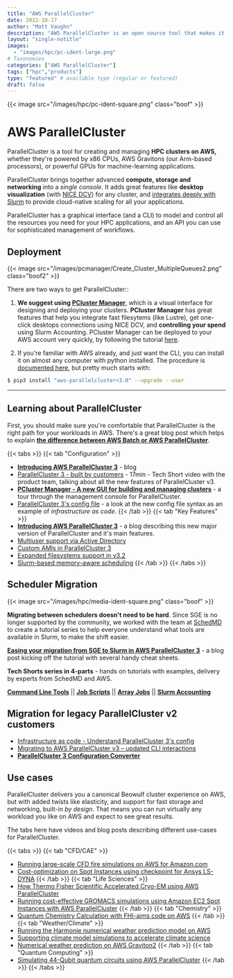 ```yaml
---
title: "AWS ParallelCluster"
date: 2022-10-17
author: "Matt Vaughn"
description: "AWS ParallelCluster is an open source tool that makes it easy to deploy and manage HPC clusters on AWS"
layout: "single-notitle"
images:
  - "images/hpc/pc-ident-large.png"
# Taxonomies
categories: ["AWS ParallelCluster"]
tags: ["hpc","products"]
type: "featured" # available type (regular or featured)
draft: false
---
```


<style>
.boof {
  float:right !important;
  width:350px;
  padding: 10px;
  }
</style>

{{< image src="/images/hpc/pc-ident-square.png" class="boof" >}}

# AWS ParallelCluster
ParallelCluster is a tool for creating and managing **HPC clusters on AWS,** whether they're powered by x86 CPUs, AWS Gravitons (our Arm-based processors), or powerful GPUs for machine-learning applications.

ParallelCluster brings together advanced **compute, storage and networking** into a *single console*. It adds great features like **desktop visualization** (with [NICE DCV](/dcv)) for any cluster, and [integrates deeply with Slurm](https://docs.aws.amazon.com/parallelcluster/latest/ug/schedulers.slurm.html) to provide cloud-native scaling for all your applications.

ParallelCluster has a graphical interface (and a CLI) to model and control all the resources you need for your HPC applications, and an API you can use for sophisticated management of workflows.

## Deployment

<style>
.boof2 {
  float:right !important;
  width:500px;
  padding: 10px;
  }
</style>
{{< image src="/images/pcmanager/Create_Cluster_MultipleQueues2.png" class="boof2" >}}

There are two ways to get ParallelCluster::

1. **We suggest using [PCluster Manager](https://pcluster.cloud/01-getting-started.html)**, which is a visual interface for designing and deploying your clusters. **PCluster Manager** has great features that help you integrate fast filesytems (like Lustre), get one-click desktops connections using NICE DCV, and **controlling your spend** using Slurm Accounting. PCluster Manager can be deployed to your AWS account very quickly, by following the tutorial [here](https://pcluster.cloud/01-getting-started.html).

2. If you're familiar with AWS already, and just want the CLI, you can install it on almost any computer with python installed. The procedure is [documented here](https://docs.aws.amazon.com/parallelcluster/latest/ug/install-v3-parallelcluster.html), but pretty much starts with:

``` bash
$ pip3 install "aws-parallelcluster<3.0" --upgrade --user
```

---

## Learning about ParallelCluster

First, you should make sure you're comfortable that ParallelCluster is the right path for your workloads in AWS. There's a great blog post which helps to explain **[the difference between AWS Batch or AWS ParallelCluster](https://aws.amazon.com/blogs/hpc/choosing-between-batch-or-parallelcluster-for-hpc/)**.

{{< tabs >}}
  {{< tab "Configuration" >}}  
- **[Introducing AWS ParallelCluster 3](https://aws.amazon.com/blogs/hpc/introducing-aws-parallelcluster-3/)** - blog
- [ParallelCluster 3 - built by customers](https://youtu.be/a-99esKLcls) - 17min - Tech Short video with the product team, talking about all the new features of ParallelCluster v3.
- **[PCluster Manager - A new GUI for building and managing clusters](https://youtu.be/Z1vlpJYb1KQ)** - a tour through the management console for ParallelCluster.
- [ParallelCluster 3\'s config file](https://youtu.be/6gAwAK5IJ2w) - a look at the new config file syntax as an example of *infrastructure as code*.
  {{< /tab >}}
  {{< tab "Key Features" >}} 
- **[Introducing AWS ParallelCluster 3](https://aws.amazon.com/blogs/hpc/introducing-aws-parallelcluster-3/)** - a blog describing this new major version of ParallelCluster and it's main features.
- [Multiuser support via Active Directory](https://aws.amazon.com/blogs/hpc/introducing-aws-parallelcluster-multiuser-support-via-active-directory/)
- [Custom AMIs in ParallelCluster 3](https://aws.amazon.com/blogs/hpc/custom-amis-with-parallelcluster-3/)
- [Expanded filesystems support in v3.2](https://aws.amazon.com/blogs/hpc/expanded-filesystems-support-in-aws-parallelcluster-3-2/)
- [Slurm-based memory-aware scheduling](https://aws.amazon.com/blogs/hpc/slurm-based-memory-aware-scheduling-in-aws-parallelcluster-3-2/)
  {{< /tab >}}
{{< /tabs >}}  

## Scheduler Migration

{{< image src="/images/hpc/media-ident-square.png" class="boof" >}}

**Migrating between schedulers doesn't need to be hard**. Since SGE is no longer supported by the community, we worked with the team at [SchedMD](https://www.schedmd.com/) to create a tutorial series to help everyone understand what tools are available in Slurm, to make the shift easier.

**[Easing your migration from SGE to Slurm in AWS ParallelCluster 3](https://aws.amazon.com/blogs/hpc/easing-your-migration-from-sge-to-slurm-in-aws-parallelcluster-3/)** - a blog post kicking off the tutorial with several handy cheat sheets.

**Tech Shorts series in 4-parts** - hands on tutorials with examples, delivery by experts from SchedMD and AWS.

**[Command Line Tools](https://youtu.be/zCEN4GblrRs)** || **[Job Scripts](https://youtu.be/HYMqq0L6fLU)** || **[Array Jobs](https://youtu.be/PVO7_fZAT0I)** || **[Slurm Accounting](https://youtu.be/TzTIN17CG-s)**

## Migration for legacy ParallelCluster v2 customers

- [Infrastructure as code - Understand ParallelCluster 3\'s config](https://youtu.be/6gAwAK5IJ2w)
- [Migrating to AWS ParallelCluster v3 – updated CLI interactions](https://aws.amazon.com/blogs/hpc/aws-parallelcluster-v3-updated-cli/)
- **[ParallelCluster 3 Configuration Converter](https://aws.amazon.com/blogs/hpc/using-the-parallelcluster-3-configuration-converter/)**

## Use cases

ParallelCluster delivers you a canonical Beowulf cluster experience on AWS, but with added twists like elasticity, and support for fast storage and networking, built-in *by design*. That means you can run virtually any workload you like on AWS and expect to see great results.

The tabs here have videos and blog posts describing different use-cases for ParallelCluster.

{{< tabs >}}
  {{< tab "CFD/CAE" >}}  
- [Running large-scale CFD fire simulations on AWS for Amazon.com](https://aws.amazon.com/blogs/hpc/amazon-runs-large-scale-cfd-fire-simulations-on-aws/)
- [Cost-optimization on Spot Instances using checkpoint for Ansys LS-DYNA](https://aws.amazon.com/blogs/hpc/cost-optimization-on-spot-instances-using-checkpoints-for-ansys-ls-dyna/)
  {{< /tab >}}
  {{< tab "Life Sciences" >}}  
- [How Thermo Fisher Scientific Accelerated Cryo-EM using AWS ParallelCluster](https://aws.amazon.com/blogs/hpc/how-thermo-fisher-scientific-accelerated-cryo-em-using-aws-parallelcluster/)
- [Running cost-effective GROMACS simulations using Amazon EC2 Spot Instances with AWS ParallelCluster](https://aws.amazon.com/blogs/hpc/running-gromacs-on-spot-with-checkpointing/)
  {{< /tab >}}
{{< tab "Chemistry" >}}  
- [Quantum Chemistry Calculation with FHI-aims code on AWS](https://aws.amazon.com/blogs/hpc/quantum-chemistry-calculation-on-aws/)
  {{< /tab >}}
{{< tab "Weather/Climate" >}}  
- [Running the Harmonie numerical weather prediction model on AWS](https://aws.amazon.com/blogs/hpc/running-the-harmonie-numerical-weather-prediction-on-aws/)
- [Supporting climate model simulations to accelerate climate science](https://aws.amazon.com/blogs/hpc/supporting-climate-model-simulations-to-accelerate-climate-science/)
- [Numerical weather prediction on AWS Graviton2](https://aws.amazon.com/blogs/hpc/numerical-weather-prediction-on-aws-graviton2/)
  {{< /tab >}}
{{< tab "Quantum Computing" >}}  
- [Simulating 44-Qubit quantum circuits using AWS ParallelCluster](https://aws.amazon.com/blogs/hpc/simulating-44-qubit-quantum-circuits-using-aws-parallelcluster/)
  {{< /tab >}}
{{< /tabs >}}